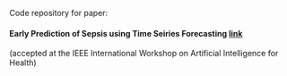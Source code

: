 Code repository for paper:

#### Early Prediction of Sepsis using Time Seiries Forecasting [link](https://www.computer.org/csdl/proceedings-article/e-science/2023/10254852/1QJgnqosKSk)

(accepted at the IEEE International Workshop on Artificial Intelligence for Health)
